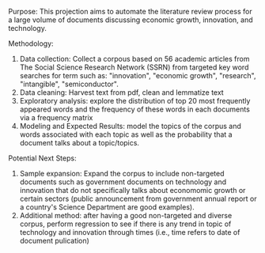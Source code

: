 Purpose:
This projection aims to automate the literature review process for a large volume of documents discussing economic growth, innovation, and technology.

Methodology:
1. Data collection: Collect a corpous based on 56 academic articles from The Social Science Research Network (SSRN) from targeted key word searches for term such as: "innovation", "economic growth", "research", "intangible", "semiconductor".
2. Data cleaning: Harvest text from pdf, clean and lemmatize text
3. Exploratory analysis: explore the distribution of top 20 most frequently appeared words and the frequency of these words in each documents via a frequency matrix
4. Modeling and Expected Results: model the topics of the corpus and words associated with each topic as well as the probability that a document talks about a topic/topics. 

Potential Next Steps:
1. Sample expansion: Expand the corpus to include non-targeted documents such as government documents on technology and innovation that do not specifically talks about economomic growth or certain sectors (public announcement from government annual report or a country's Science Department are good examples).
2. Additional method: after having a good non-targeted and diverse corpus, perform regression to see if there is any trend in topic of technology and innovation through times (i.e., time refers to date of document pulication)
